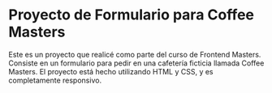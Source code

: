 # Proyecto de Formulario para Coffee Masters
Este es un proyecto que realicé como parte del curso de Frontend Masters. 
Consiste en un formulario para pedir en una cafetería ficticia llamada Coffee Masters.
El proyecto está hecho utilizando HTML y CSS, y es completamente responsivo.
